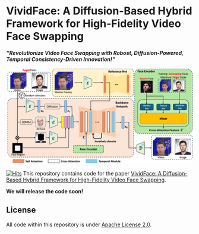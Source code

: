 # VividFace: A Diffusion-Based Hybrid Framework for High-Fidelity Video Face Swapping


***“Revolutionize Video Face Swapping with Robost, Diffusion-Powered, Temporal Consistency-Driven Innovation!”*** 

![pipeline](assets/pipeline.png)

[![Hits](https://hits.seeyoufarm.com/api/count/incr/badge.svg?url=https%3A%2F%2Fgithub.com%2Fdeepcs233%2FVividFace&count_bg=%2379C83D&title_bg=%23555555&icon=&icon_color=%23E7E7E7&title=hits&edge_flat=false)](https://hits.seeyoufarm.com)
This repository contains code for the paper [VividFace: A Diffusion-Based Hybrid Framework for High-Fidelity Video Face Swapping]().

**We will release the code soon!**

## License

All code within this repository is under [Apache License 2.0](https://www.apache.org/licenses/LICENSE-2.0).
